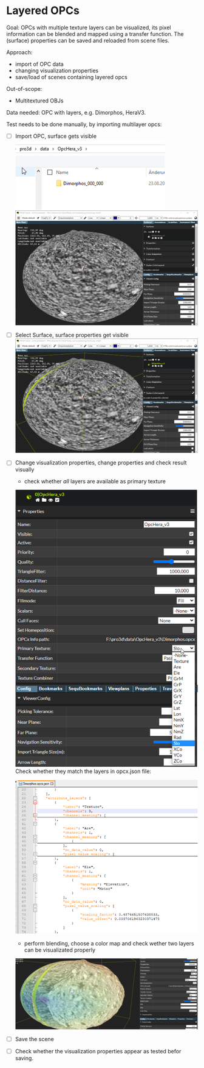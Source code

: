 # Layered OPCs

Goal: OPCs with multiple texture layers can be visualized, its pixel information can be blended and mapped using a transfer function. The (surface) properties can be saved and reloaded from scene files.

Approach:
 - import of OPC data
 - changing visualization properties
 - save/load of scenes containing layered opcs

Out-of-scope:
 - Multitextured OBJs

Data needed: OPC with layers, e.g. Dimorphos, HeraV3.

Test needs to be done manually, by importing multilayer opcs:
 - [ ] Import OPC, surface gets visible
    ![](./images/layers1.png)
    ![](./images/layers2.png)
 - [ ] Select Surface, surface properties get visible
    ![](./images/layers3.png)
 - [ ] Change visualization properties, change properties and check result visually
    * check whether *all* layers are available as primary texture

    ![](./images/layers4.png)
    Check whether they match the layers in opcx.json file:

    ![](./images/layers4_1.png)
    * perform blending, choose a color map and check wether two layers can be visualizated properly

    ![](./images/layers5.png)
 - [ ] Save the scene
 - [ ] Check whether the visualization properties appear as tested befor saving.